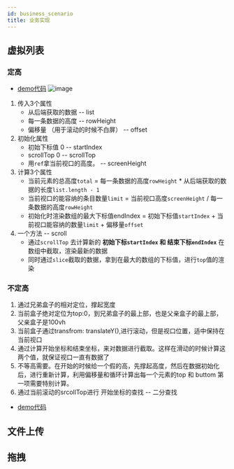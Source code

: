 ```yaml
---
id: business_scenario
title: 业务实现
---
```


## 虚拟列表

### 定高
- [demo代码](https://codesandbox.io/s/vlist-fixedheight-10d06)
![image](../static/resource/虚拟列表.png)
1. 传入3个属性
   - 从后端获取的数据 -- list
   - 每一条数据的高度 -- rowHeight
   - 偏移量 （用于滚动的时候不白屏）  -- offset
2. 初始化属性 
   - 初始下标值 0  -- startIndex
   - scrollTop 0  -- scrollTop
   - 用`ref`拿当前视口的高度。 -- screenHeight
3. 计算3个属性
   - 当前元素的总高度`total` = 每一条数据的高度`rowHeight` * 从后端获取的数据的长度`list.length - 1`
   - 当前视口的能容纳的条目数量`limit` = 当前视口高度`screenHeight` / 每一条数据的高度`rowHeight`
   - 初始化时渲染数组的最大下标值endIndex = 初始下标值`startIndex` + 当前视口能容纳的数量`limit` + 偏移量`offset`
4. 一个方法 -- scroll
    - 通过`scrollTop` 去计算新的 **初始下标`startIndex` 和 结束下标`endIndex`** 在数组中截取，渲染最新的数据
    - 同时通过`slice`截取的数据，拿到在最大的数组的下标值，进行`top`值的渲染
### 不定高
1. 通过兄弟盒子的相对定位，撑起宽度
2. 当前盒子绝对定位为top:0，到兄弟盒子的最上部，也是父亲盒子的最上部，父亲盒子是100vh
3. 当前盒子通过transfrom: translateY(),进行滚动，但是视口位置，适中保持在当前视口
4. 通过计算开始坐标和结束坐标，来对数据进行截取。这样在滑动的时候计算这两个值，就保证视口一直有数据了
5. 不等高需要。在开始的时候给一个假的高，先撑起高度，然后在数据初始化后，进行重新计算，利用偏移量和循环计算出每一个元素的top 和 buttom  第一项需要特别计算。
6. 通过当前滚动的srcollTop进行 开始坐标的查找 -- 二分查找

- [demo代码](https://codesandbox.io/s/vlist-noheight-q6o5v?file=/src/App.js)
<!-- TODO 导图和md待整理 -->


## 文件上传


## 拖拽
